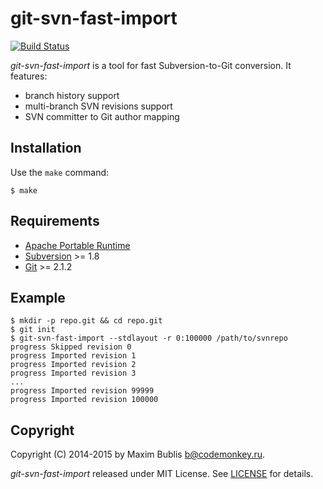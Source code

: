 # git-svn-fast-import

[![Build Status](https://travis-ci.org/satori/git-svn-fast-import.svg?branch=master)](https://travis-ci.org/satori/git-svn-fast-import)

*git-svn-fast-import* is a tool for fast Subversion-to-Git conversion.
It features:
* branch history support
* multi-branch SVN revisions support
* SVN committer to Git author mapping

## Installation

Use the `make` command:

	$ make

## Requirements

* [Apache Portable Runtime](https://apr.apache.org/)
* [Subversion](https://subversion.apache.org/) >= 1.8
* [Git](http://git-scm.com/) >= 2.1.2

## Example

	$ mkdir -p repo.git && cd repo.git
	$ git init
	$ git-svn-fast-import --stdlayout -r 0:100000 /path/to/svnrepo
	progress Skipped revision 0
	progress Imported revision 1
	progress Imported revision 2
	progress Imported revision 3
	...
	progress Imported revision 99999
	progress Imported revision 100000

## Copyright

Copyright (C) 2014-2015 by Maxim Bublis <b@codemonkey.ru>.

*git-svn-fast-import* released under MIT License.
See [LICENSE](https://github.com/satori/git-svn-fast-import/blob/master/LICENSE) for details.
